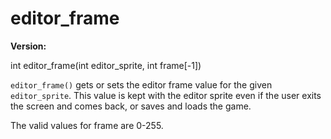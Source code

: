 # editor_frame

**Version:** <VersionInfo dink="" standalone />&nbsp;<VersionInfo freedink="" standalone />&nbsp;<VersionInfo dinkhd="" standalone />&nbsp;<VersionInfo yedink="" standalone />

<Prototype>int editor_frame(int editor_sprite, int frame[-1])</Prototype>

`editor_frame()` gets or sets the editor frame value for the given `editor_sprite`. This value is kept with the editor sprite even if the user exits the screen and comes back, or saves and loads the game.

The valid values for frame are 0-255.
